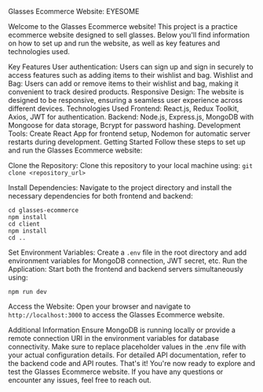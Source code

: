 Glasses Ecommerce Website: EYESOME

Welcome to the Glasses Ecommerce website! This project is a practice ecommerce website designed to sell glasses. Below you'll find information on how to set up and run the website, as well as key features and technologies used.

Key Features
User authentication: Users can sign up and sign in securely to access features such as adding items to their wishlist and bag.
Wishlist and Bag: Users can add or remove items to their wishlist and bag, making it convenient to track desired products.
Responsive Design: The website is designed to be responsive, ensuring a seamless user experience across different devices.
Technologies Used
Frontend: React.js, Redux Toolkit, Axios, JWT for authentication.
Backend: Node.js, Express.js, MongoDB with Mongoose for data storage, Bcrypt for password hashing.
Development Tools: Create React App for frontend setup, Nodemon for automatic server restarts during development.
Getting Started
Follow these steps to set up and run the Glasses Ecommerce website:

Clone the Repository: Clone this repository to your local machine using:
```git clone <repository_url>```

Install Dependencies: Navigate to the project directory and install the necessary dependencies for both frontend and backend:
```
cd glasses-ecommerce
npm install
cd client
npm install
cd ..
```

Set Environment Variables: Create a `.env` file in the root directory and add environment variables for MongoDB connection, JWT secret, etc.
Run the Application: Start both the frontend and backend servers simultaneously using:

```npm run dev```

Access the Website: Open your browser and navigate to `http://localhost:3000` to access the Glasses Ecommerce website.

Additional Information
Ensure MongoDB is running locally or provide a remote connection URI in the environment variables for database connectivity.
Make sure to replace placeholder values in the .env file with your actual configuration details.
For detailed API documentation, refer to the backend code and API routes.
That's it! You're now ready to explore and test the Glasses Ecommerce website. If you have any questions or encounter any issues, feel free to reach out.

